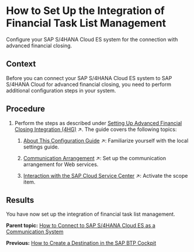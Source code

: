 <!-- loio24140e9cc08d488a97194a56d04ba6f5 -->

# How to Set Up the Integration of Financial Task List Management

Configure your SAP S/4HANA Cloud ES system for the connection with advanced financial closing.



## Context

Before you can connect your SAP S/4HANA Cloud ES system to SAP S/4HANA Cloud for advanced financial closing, you need to perform additional configuration steps in your system.



<a name="loio24140e9cc08d488a97194a56d04ba6f5__steps_e2z_jf4_3rb"/>

## Procedure

1.  Perform the steps as described under [Setting Up Advanced Financial Closing Integration (4HG)](https://help.sap.com/viewer/7a732dca39e2412cb8661b769277bcbb/SHIP/en-US/448c1997a9a44071bba9aa91d4bd82af.html "") :arrow_upper_right:. The guide covers the following topics:

    1.  [About This Configuration Guide](https://help.sap.com/viewer/7a732dca39e2412cb8661b769277bcbb/SHIP/en-US/448c1997a9a44071bba9aa91d4bd82af.html "") :arrow_upper_right:: Familiarize yourself with the local settings guide.

    2.  [Communication Arrangement](https://help.sap.com/viewer/7a732dca39e2412cb8661b769277bcbb/SHIP/en-US/46e4c38b9dd448749d575a0c65ec98c7.html "Activate the communication arrangement required for communication with Web services.") :arrow_upper_right:: Set up the communication arrangement for Web services.

    3.  [Interaction with the SAP Cloud Service Center](https://help.sap.com/viewer/7a732dca39e2412cb8661b769277bcbb/SHIP/en-US/fb6a85ddaf1a496db89938914b217792.html "Request the activation of the scope item.") :arrow_upper_right:: Activate the scope item.





<a name="loio24140e9cc08d488a97194a56d04ba6f5__result_pfh_vf4_3rb"/>

## Results

You have now set up the integration of financial task list management.

**Parent topic:** [How to Connect to SAP S/4HANA Cloud ES as a Communication System](how-to-connect-to-sap-s-4hana-cloud-es-as-a-communication-system-d45dd6b.md "Connect to your financial cloud system to retrieve information about organizational units, the factory calendar, and so on.")

**Previous:** [How to Create a Destination in the SAP BTP Cockpit](how-to-create-a-destination-in-the-sap-btp-cockpit-6e94409.md "Create a destination for your SAP S/4HANA Cloud ES system in your SAP BTP cockpit.")

